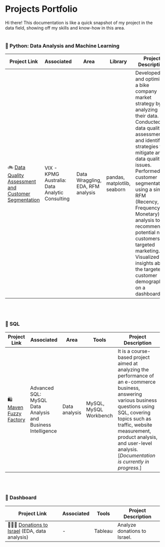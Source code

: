 # Projects Portfolio
Hi there! This documentation is like a quick snapshot of my project in the data field, showing off my skills and know-how in this area.
<br>
<br>


### 📂 Python: Data Analysis and Machine Learning

Project Link | Associated | Area | Library | Project Description 
---|---|---|---|---
🚲 [Data Quality Assessment and Customer Segmentation](https://github.com/shaik1201/Data-Projects/tree/main/KPMG) |VIX - KPMG Australia: Data Analytic Consulting | Data Wraggling, EDA, RFM analysis |pandas, matplotlib, seaborn | Developed and optimized a bike company market strategy by analyzing their data. Conducted a data quality assessment and identified strategies to mitigate any data quality issues. Performed customer segmentation using a simple RFM (Recency, Frequency, Monetary) analysis to recommend potential new customers for targeted marketing. Visualized insights about the targeted customer demographics on a dashboard.
<br>
<br>

### 📂 SQL

Project Link | Associated | Area | Tools | Project Description
---|---|---|---|---
🛍 [Maven Fuzzy Factory](https://github.com/shaik1201/Data-Projects/tree/main/eCommerce%20Data%20Analyst%20Simulation)| Advanced SQL: MySQL Data Analysis and Business Intelligence|Data analysis| MySQL, MySQL Workbench |It is a course-based project aimed at analyzing the performance of an e-commerce business, answering various business questions using SQL, covering topics such as traffic, website measurement, product analysis, and user-level analysis. [*Documentation is currently in progress.*]
<br>
<br>

### 📂 Dashboard
Project Link | Associated | Tools | Project Description
---|---|---|---
👩🏻‍💻 [Donations to Israel](https://public.tableau.com/app/profile/shai.kikozashvily/viz/Team55Presentation26_07/sheet18) (EDA, data analysis) | - | Tableau | Analyze donations to Israel.
<br>
<br>
